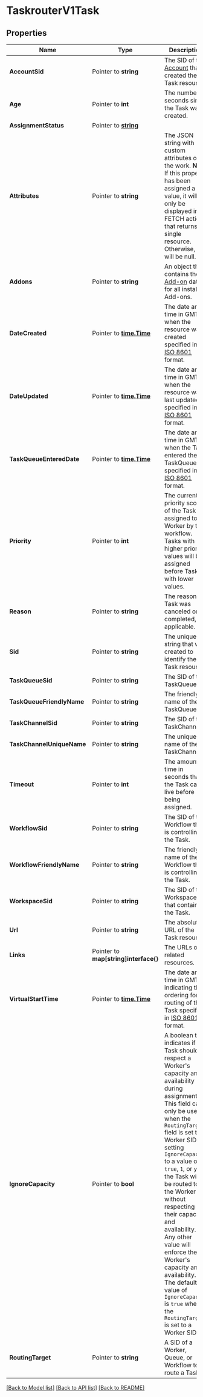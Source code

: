 # TaskrouterV1Task

## Properties

Name | Type | Description | Notes
------------ | ------------- | ------------- | -------------
**AccountSid** | Pointer to **string** | The SID of the [Account](https://www.twilio.com/docs/iam/api/account) that created the Task resource. |
**Age** | Pointer to **int** | The number of seconds since the Task was created. |[default to 0]
**AssignmentStatus** | Pointer to [**string**](TaskEnumStatus.md) |  |
**Attributes** | Pointer to **string** | The JSON string with custom attributes of the work. **Note** If this property has been assigned a value, it will only be displayed in FETCH action that returns a single resource. Otherwise, it will be null. |
**Addons** | Pointer to **string** | An object that contains the [Add-on](https://www.twilio.com/docs/add-ons) data for all installed Add-ons. |
**DateCreated** | Pointer to [**time.Time**](time.Time.md) | The date and time in GMT when the resource was created specified in [ISO 8601](https://en.wikipedia.org/wiki/ISO_8601) format. |
**DateUpdated** | Pointer to [**time.Time**](time.Time.md) | The date and time in GMT when the resource was last updated specified in [ISO 8601](https://en.wikipedia.org/wiki/ISO_8601) format. |
**TaskQueueEnteredDate** | Pointer to [**time.Time**](time.Time.md) | The date and time in GMT when the Task entered the TaskQueue, specified in [ISO 8601](https://en.wikipedia.org/wiki/ISO_8601) format. |
**Priority** | Pointer to **int** | The current priority score of the Task as assigned to a Worker by the workflow. Tasks with higher priority values will be assigned before Tasks with lower values. |[default to 0]
**Reason** | Pointer to **string** | The reason the Task was canceled or completed, if applicable. |
**Sid** | Pointer to **string** | The unique string that we created to identify the Task resource. |
**TaskQueueSid** | Pointer to **string** | The SID of the TaskQueue. |
**TaskQueueFriendlyName** | Pointer to **string** | The friendly name of the TaskQueue. |
**TaskChannelSid** | Pointer to **string** | The SID of the TaskChannel. |
**TaskChannelUniqueName** | Pointer to **string** | The unique name of the TaskChannel. |
**Timeout** | Pointer to **int** | The amount of time in seconds that the Task can live before being assigned. |[default to 0]
**WorkflowSid** | Pointer to **string** | The SID of the Workflow that is controlling the Task. |
**WorkflowFriendlyName** | Pointer to **string** | The friendly name of the Workflow that is controlling the Task. |
**WorkspaceSid** | Pointer to **string** | The SID of the Workspace that contains the Task. |
**Url** | Pointer to **string** | The absolute URL of the Task resource. |
**Links** | Pointer to **map[string]interface{}** | The URLs of related resources. |
**VirtualStartTime** | Pointer to [**time.Time**](time.Time.md) | The date and time in GMT indicating the ordering for routing of the Task specified in [ISO 8601](https://en.wikipedia.org/wiki/ISO_8601) format. |
**IgnoreCapacity** | Pointer to **bool** | A boolean that indicates if the Task should respect a Worker's capacity and availability during assignment. This field can only be used when the `RoutingTarget` field is set to a Worker SID. By setting `IgnoreCapacity` to a value of `true`, `1`, or `yes`, the Task will be routed to the Worker without respecting their capacity and availability. Any other value will enforce the Worker's capacity and availability. The default value of `IgnoreCapacity` is `true` when the `RoutingTarget` is set to a Worker SID.  |
**RoutingTarget** | Pointer to **string** | A SID of a Worker, Queue, or Workflow to route a Task to |

[[Back to Model list]](../README.md#documentation-for-models) [[Back to API list]](../README.md#documentation-for-api-endpoints) [[Back to README]](../README.md)


